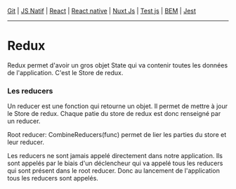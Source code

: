 
[Git](https://github.com/d0ganoo/Docs/blob/master/git.md) | [JS Natif](https://github.com/d0ganoo/Docs/blob/master/JS_Natif.md)   | [React](https://github.com/d0ganoo/Docs/blob/master/react.md) | [React native](https://github.com/d0ganoo/Docs/blob/master/react_native.md) | [Nuxt Js](https://github.com/d0ganoo/Docs/blob/master/nuxt.md) | [Test js](https://github.com/d0ganoo/Docs/blob/master/testJS.md) | [BEM](https://github.com/d0ganoo/Docs/blob/master/BEM.md) | [Jest](https://github.com/d0ganoo/Docs/blob/master/Jest.md)


* * * 

# Redux

Redux permet d'avoir un gros objet State qui va contenir toutes les données de l'application. C'est le Store de redux.

### Les reducers

Un reducer est une fonction qui retourne un objet. Il permet de mettre à jour le Store de redux.
Chaque patie du store de redux est donc renseigné par un reducer.

Root reducer: CombineReducers(func) permet de lier les parties du store et leur reducer.

Les reducers ne sont jamais appelé directement dans notre application. Ils sont appelés par le biais d'un déclencheur qui va appelé tous les reducers qui sont présent dans le root reducer.
Donc au lancement de l'application tous les reducers sont appelés.
